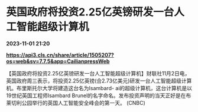 # 英国政府将投资2.25亿英镑研发一台人工智能超级计算机

**2023-11-01 21:20**

**https://api3.cls.cn/share/article/1505207?os=web&sv=7.7.5&app=CailianpressWeb**

【英国政府将投资2.25亿英镑研发一台人工智能超级计算机】财联社11月2日电，英国政府周三表示，将投资2.25亿英镑(合2.73亿美元)研发一台人工智能超级计算机。布里斯托尔大学将建造这台名为Isambard- ai的超级计算机，这台计算机是以19世纪英国工程师Isambard Brunel的名字命名。发布投资声明的当天正好是在布莱切利公园举行的英国人工智能安全峰会的第一天。 (CNBC)